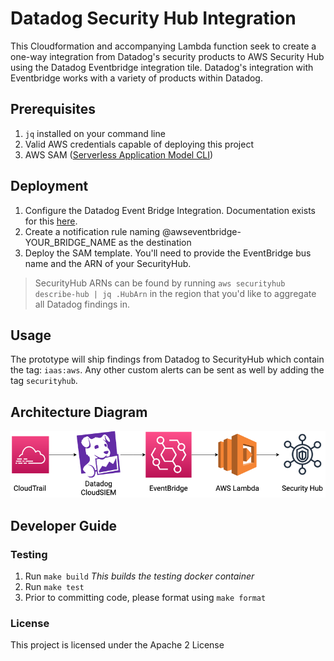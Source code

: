 # Datadog Security Hub Integration

This Cloudformation and accompanying Lambda function seek to create a one-way integration from Datadog's security products to AWS Security Hub using the Datadog Eventbridge integration tile.  Datadog's integration with Eventbridge works with a variety of products within Datadog.  

## Prerequisites

1. `jq` installed on your command line
2. Valid AWS credentials capable of deploying this project
3. AWS SAM ([Serverless Application Model CLI](https://docs.aws.amazon.com/serverless-application-model/latest/developerguide/serverless-sam-cli-install.html))

## Deployment

1. Configure the Datadog Event Bridge Integration.  Documentation exists for this [here](https://docs.datadoghq.com/integrations/amazon_event_bridge/).
2. Create a notification rule naming @awseventbridge-YOUR_BRIDGE_NAME as the destination
3. Deploy the SAM template.  You'll need to provide the EventBridge bus name and the ARN of your SecurityHub.

> SecurityHub ARNs can be found by running `aws securityhub describe-hub | jq .HubArn` in the region that you'd like to aggregate all Datadog findings in.

## Usage

The prototype will ship findings from Datadog to SecurityHub which contain the tag: `iaas:aws`.
Any other custom alerts can be sent as well by adding the tag `securityhub`.

## Architecture Diagram

<p align="center">
  <img src="./img/securityhub-integration-example.drawio.png" alt="Diagram" />
</p>

## Developer Guide 

### Testing

1. Run `make build` _This builds the testing docker container_
2. Run `make test`
3. Prior to committing code, please format using `make format`

### License

This project is licensed under the Apache 2 License
